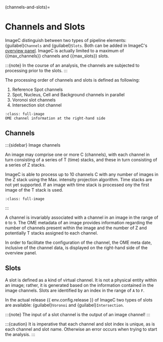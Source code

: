 (channels-and-slots)=
# Channels and Slots

ImageC distinguish between two types of pipeline elements: {guilabel}`Channels` and {guilabel}`Slots`.
Both can be added in ImageC's [overview panel](overview-panel).
ImageC is actually limited to a maximum of {{max_channels}} channels and {{max_slots}} slots.

:::{note}
In the course of an analysis, the channels are subjected to processing prior to the slots.
:::

The processing order of channels and slots is defined as following:
1. Reference Spot channels
2. Spot, Nucleus, Cell and Background channels in parallel
3. Voronoi slot channels
4. Intersection slot channel 

```{figure} images/screenshot_channels.png
:class: full-image
OME channel information at the right-hand side
```


## Channels

:::{sidebar} Image channels

An image may comprise one or more C (channels), with each channel in turn consisting of a series of T (time) stacks, and these in turn consisting of a series of Z stacks.

ImageC is able to process up to 10 channels C with any number of images in the Z stack using the Max. intensity projection algorithm.
Time stacks are not yet supported.
If an image with time stack is processed ony the first image of the T stack is used.


```{image} images/image_channels.drawio.svg
:class: full-image
```

:::

A channel is invariably associated with a channel in an image in the range of `0` to `9`.
The OME metadata of an image provides information regarding the number of channels present within the image and the number of Z and potentially T stacks assigned to each channel.

In order to facilitate the configuration of the channel, the OME meta date, inclusive of the channel data, is displayed on the right-hand side of the overview panel.



## Slots

A slot is defined as a kind of virtual channel. It is not a physical entity within an image; rather, it is generated based on the information contained in the image channels.
Slots are identified by an index in the range of `A` to `F`.

In the actual release {{ env.config.release }} of ImageC two types of slots are available: {guilabel}`Voronoi` and {guilabel}`Intersection`.


:::{note}
The input of a slot channel is the output of an image channel!
:::

:::{caution}
It is imperative that each channel and slot index is unique, as is each channel and slot name.
Otherwise an error occurs when trying to start the analysis.
:::